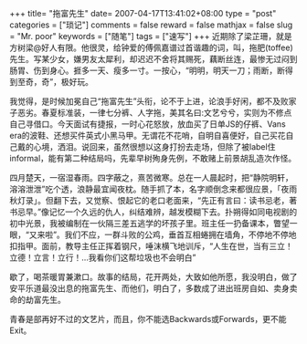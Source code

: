 +++
title= "拖富先生"
date= 2007-04-17T13:41:02+08:00
type = "post"
categories = ["琐记"]
comments = false
reward = false
mathjax = false
slug = "Mr. poor"
keywords = ["随笔"]
tags = ["速写"]
+++
近期除了梁芷珊，就是方树梁@好人有限。他很灵，给钟爱的傅佩嘉谱过首谐趣的词，叫，拖肥(toffee)先生。写某少女，嫌男友太犀利，却迟迟不舍将其赐死，藕断丝连，最惨无过闷到肠胃、伤到身心。捱多一天、瘦多一寸。一按心，“明明，明天一刀；雨断，断得到至奇，奇”，极好玩。
<!--more-->
我觉得，是时候加冕自己“拖富先生”头衔，论不于上进，论浪手好闲，都不及败家子恶劣。春夏标准装，一律七分裤、人字拖，美其名曰:文艺兮兮，实则为不修点自己寻借口。今天面试有捷报，一时心花怒放，放血买了日单JS的仔裤、Vans era的波鞋、还想买件英式小黑马甲。无谓花不花哨，自明自喜便好，自己买花自己戴的心境，洒泪。说回来，虽然很想以这身打扮去走场，但除了被label住informal，能有第二种结局吗，先辈早树殉身先例，不敢赌上前景胡乱造次作怪。

四月楚天，一宿湿春雨。四字蔽之，熹苦微寒。总在一人晨起时，把“静院明轩，溶溶泄泄”吃个透，浪静最宜闻夜枕。随手抓了本，名字顺倒念来都很应景，「夜雨秋灯录」。但翻下去，又觉察、恨起它的老口老面来，“先正有言曰：读书忌老，著书忌早。”像记忆一个久远的仇人，纠结难辨，越发模糊下去。扑朔得如同电视剧的初中光景，我被编制在一伙隔三差五逃学的坏孩子里。班主任一扔备课本，瞥望一眼，“又来啦”。我们不应，一群斗败的公鸡，垂首互相蜷拥在墙角，不停地不停地扣指甲。面前，教导主任正挥着钢尺，唾沫横飞地训斥，“人生在世，当有三立！立德！立言！立行！…我看你们这帮垃圾也不会明白”

歇了，喝茶暖胃兼漱口。故事的结局，花开两处，大致如他所愿，我没明白，做了安平乐道最没出息的拖富先生、而他们，明白了，多数成了进出班房自如、卖身卖命的劫富先生。

青春是部再好不过的文艺片，而且，你不能选Backwards或Forwards，更不能Exit。